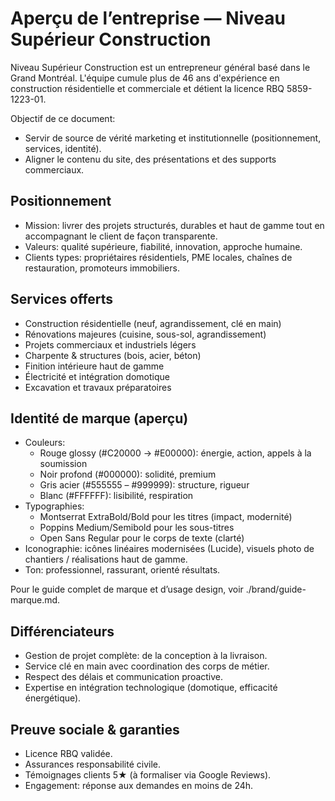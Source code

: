 # Aperçu de l’entreprise — Niveau Supérieur Construction

Niveau Supérieur Construction est un entrepreneur général basé dans le Grand Montréal. L'équipe cumule plus de 46 ans d'expérience en construction résidentielle et commerciale et détient la licence RBQ 5859-1223-01.

Objectif de ce document:
- Servir de source de vérité marketing et institutionnelle (positionnement, services, identité).
- Aligner le contenu du site, des présentations et des supports commerciaux.

## Positionnement
- Mission: livrer des projets structurés, durables et haut de gamme tout en accompagnant le client de façon transparente.
- Valeurs: qualité supérieure, fiabilité, innovation, approche humaine.
- Clients types: propriétaires résidentiels, PME locales, chaînes de restauration, promoteurs immobiliers.

## Services offerts
- Construction résidentielle (neuf, agrandissement, clé en main)
- Rénovations majeures (cuisine, sous-sol, agrandissement)
- Projets commerciaux et industriels légers
- Charpente & structures (bois, acier, béton)
- Finition intérieure haut de gamme
- Électricité et intégration domotique
- Excavation et travaux préparatoires

## Identité de marque (aperçu)
- Couleurs:
  - Rouge glossy (#C20000 → #E00000): énergie, action, appels à la soumission
  - Noir profond (#000000): solidité, premium
  - Gris acier (#555555 – #999999): structure, rigueur
  - Blanc (#FFFFFF): lisibilité, respiration
- Typographies:
  - Montserrat ExtraBold/Bold pour les titres (impact, modernité)
  - Poppins Medium/Semibold pour les sous-titres
  - Open Sans Regular pour le corps de texte (clarté)
- Iconographie: icônes linéaires modernisées (Lucide), visuels photo de chantiers / réalisations haut de gamme.
- Ton: professionnel, rassurant, orienté résultats.

Pour le guide complet de marque et d’usage design, voir ./brand/guide-marque.md.

## Différenciateurs
- Gestion de projet complète: de la conception à la livraison.
- Service clé en main avec coordination des corps de métier.
- Respect des délais et communication proactive.
- Expertise en intégration technologique (domotique, efficacité énergétique).

## Preuve sociale & garanties
- Licence RBQ validée.
- Assurances responsabilité civile.
- Témoignages clients 5★ (à formaliser via Google Reviews).
- Engagement: réponse aux demandes en moins de 24h.
